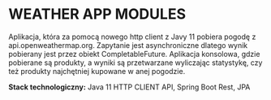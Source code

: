 # WEATHER APP MODULES

Aplikacja, która za pomocą nowego http client z Javy 11 pobiera pogodę z api.openweathermap.org. Zapytanie jest asynchroniczne dlatego wynik pobierany jest przez obiekt CompletableFuture. Aplikacja konsolowa, gdzie pobierane są produkty, a wyniki są przetwarzane wyliczając statystykę, czy też produkty najchętniej kupowane w anej pogodzie.

<b>Stack technologiczny:</b> Java 11 HTTP CLIENT API, Spring Boot Rest, JPA
